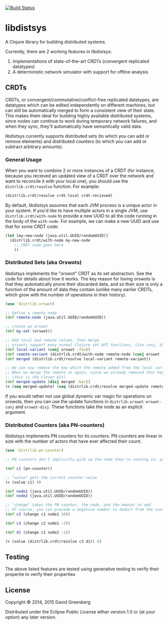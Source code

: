 [![Build Status](https://travis-ci.org/dgrnbrg/libdistsys.svg?branch=master)](https://travis-ci.org/dgrnbrg/libdistsys)

# libdistsys

A Clojure library for building distributed systems.

Currently, there are 2 working features in libdistsys:

1. Implementations of state-of-the-art CRDTs (convergent replicated datatypes)
1. A deterministic network simulator with support for offline analysis

## CRDTs

CRDTs, or convergent/commutative/conflict-free replicated datatypes, are datatypes which can be edited independently on different machines, but can still be automatically merged to form a consistent view of their state.
This makes them ideal for building highly available distributed systems, since nodes can continue to work during temporary network failures, and when they sync, they'll automatically have semantically valid data.

libdistsys currently supports distributed sets (to which you can add or remove elements) and distributed counters (to which you can add or subtract arbitrary amounts).

### General Usage

When you want to combine 2 or more instances of a CRDT (for instance, because you recieved an updated view of a CRDT over the network and want to reconcile it with your local one), you should use the `distrlib.crdt/resolve` function. For example:

```clojure
(distrlib.crdt/resolve crdt-local crdt-recieved)
```

By default, libdistsys assumes that each JVM process is a unique actor in your system.
If you'd like to have multiple actors in a single JVM, use `distrlib.crdt/with-node` to provide a new UUID to all the code running in the body of the `with-node`.
For example, we can make a new UUID and use that for some CRDT code:

```clojure
(let [my-new-node (java.util.UUID/randomUUID)]
  (distrlib.crdt/with-node my-new-node
    ;; CRDT code goes here
    ))
```

### Distributed Sets (aka Orswots)

libdistsys implements the "orswot" CRDT as its set abstraction.
See the code for details about how it works.
The key reason for loving orswots is that they automatically prune their discarded data, and so their size is only a function of the amount of data they contain (unlike many earlier CRDTs, which grow with the number of operations in their history).

```clojure
(use 'distrlib.orswot)

;; Define a remote node
(def remote-node (java.util.UUID/randomUUID))

;; create an orswot
(def my-set (orswot))

;; Add local and remote values, then merge
;; orswots support many normal Clojure set API functions, like conj, disj, count, seq, and empty
(def local-variant (conj orswot :foo))
(def remote-variant (distrlib.crdt/with-node remote-node (conj orswot :bar)))
(def merged (distrlib.crdt/resolve local-variant remote-variant))

;; We can now remove the key which the remote added from the local variant
;; When we merge the remote in again, since we already removed that key, it stays gone
;; (this is the clever bit)
(def merged-update (disj merged :bar))
(= (seq merged-update) (seq (distrlib.crdt/resolve merged-update remote-variant)))

```

If you would rather not use global dynamic var magic for operations on orswots, then you can use the update functions in `distrlib.orswot`: `orswot-conj` and `orswot-disj`.
These functions take the node as an explicit argument.

### Distributed Counters (aka PN-counters)

libdistsys implements PN counters for its counters.
PN counters are linear in size with the number of actors that have ever affected their count.

```clojure
(use 'distrlib.pn-counter)

;; PN counters don't implicitly pick up the node they're running in; you must always provide it

(def c1 (pn-counter))

;; "value" gets the current counter value
(= (value c1) 0)

(def node1 (java.util.UUID/randomUUID))
(def node2 (java.util.UUID/randomUUID))

;; "change" takes the PN counter, the node, and the amount to add
;; Of course, you can provide a negative number to deduct from the counter
(def c2 (change c1 node1 10))

(def c3 (change c2 node1 -3))

(def d1 (change c1 node2 -1))

(= (value (distrlib.crdt/resolve c3 d1)) 6)
```

## Testing

The above listed features are tested using generative testing to verify their propertie to verify their properties

## License

Copyright © 2014, 2015 David Greenberg

Distributed under the Eclipse Public License either version 1.0 or (at
your option) any later version.
